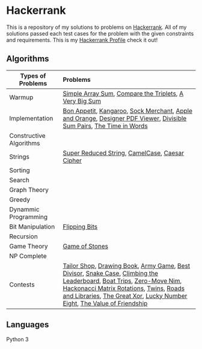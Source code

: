 # Hackerrank
This is a repository of my solutions to problems on [Hackerrank](https://www.hackerrank.com/). All of my solutions passed each test cases for the problem with the given constraints and requirements. This is my [Hackerrank Profile](https://www.hackerrank.com/mariofidalgo) check it out!

## Algorithms

| Types of Problems        | Problems           
| ------------- |:-------------|
| Warmup                  | [Simple Array Sum](Algorithms/Warmup/Simple%20Array%20Sum/), [Compare the Triplets](Algorithms/Warmup/Compare%20the%20Triplets/), [A Very Big Sum](Algorithms/Warmup/A%20Very%20Big%20Sum/) 
| Implementation          | [Bon Appetit](Algorithms/Implementation/Bon%20Appetit/), [Kangaroo](Algorithms/Implementation/Kangaroo/), [Sock Merchant](Algorithms/Implementation/Sock%20Merchant/), [Apple and Orange](Algorithms/Implementation/Apple%20and%20Orange/), [Designer PDF Viewer](Algorithms/Implementation/Designer%20PDF%20Viewer/), [Divisible Sum Pairs](Algorithms/Implementation/Divisible%20Sum%20Pairs/), [The Time in Words](Algorithms/Implementation/The%20Time%20in%20Words/)
| Constructive Algorithms | 
| Strings                 | [Super Reduced String](Algorithms/Strings/Super%20Reduced%20String/), [CamelCase](Algorithms/Strings/CamelCase/), [Caesar Cipher](Algorithms/Strings/Caesar%20Cipher/) 
| Sorting                 | 
| Search                  |   
| Graph Theory            | 
| Greedy                  |  
| Dynammic Programming    | 
| Bit Manipulation        | [Flipping Bits](Algorithms/Bit%20Manipulation/Flipping%20Bits/)
| Recursion               | 
| Game Theory             | [Game of Stones](Algorithms/Game%20Theory/Game%20of%20Stones/)
| NP Complete             |    
| Contests                | [Tailor Shop](Algorithms/Contests/Tailor%20Shop/), [Drawing Book](Algorithms/Contests/Drawing%20Book/), [Army Game](Algorithms/Contests/Army%20Game/), [Best Divisor](Algorithms/Contests/Best%20Divisor/), [Snake Case](Algorithms/Contests/Snake%20Case/), [Climbing the Leaderboard](Algorithms/Contests/Climbing%20the%20Leaderboard/), [Boat Trips](Algorithms/Contests/Boat%20Trips/), [Zero-Move Nim](Algorithms/Contests/Zero-Move%20Nim/), [Hackonacci Matrix Rotations](Algorithms/Contests/Hackonacci%20Matrix%20Rotations/), [Twins](Algorithms/Contests/Twins/), [Roads and Libraries](Algorithms/Contests/Roads%20and%20Libraries/), [The Great Xor](Algorithms/Contests/The%20Great%20Xor/), [Lucky Number Eight](Algorithms/Contests/Lucky%20Number%20Eight/), [The Value of Friendship](Algorithms/Contests/The%20Value%20of%20Friendship/)

## Languages
Python 3

